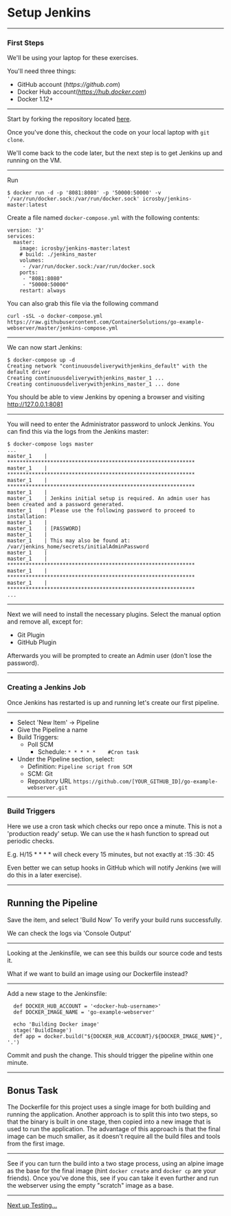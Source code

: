 # Setup Jenkins


---

### First Steps

We'll be using your laptop for these exercises.

You'll need three things:

* GitHub account (_https://github.com_) 
* Docker Hub account(_https://hub.docker.com_)
* Docker 1.12+

---

Start by forking the repository located <a href="https://github.com/ContainerSolutions/go-example-webserver" target="_blank">here</a>.

Once you've done this, checkout the code on your
local laptop with `git clone`. 

We'll come back to the code later, but the next step is to get Jenkins up and
running on the VM. 

---
 
Run

```
$ docker run -d -p '8081:8080' -p '50000:50000' -v '/var/run/docker.sock:/var/run/docker.sock' icrosby/jenkins-master:latest
```
 
Create a file named `docker-compose.yml` with the
following contents:

```
version: '3'  
services:  
  master:
    image: icrosby/jenkins-master:latest
    # build: ./jenkins_master
    volumes:
     - /var/run/docker.sock:/var/run/docker.sock
    ports:
     - "8081:8080"
     - "50000:50000"
    restart: always

```

You can also grab this file via the following command

```
curl -sSL -o docker-compose.yml https://raw.githubusercontent.com/ContainerSolutions/go-example-webserver/master/jenkins-compose.yml
```


---


We can now start Jenkins:

```
$ docker-compose up -d
Creating network "continuousdeliverywithjenkins_default" with the default driver
Creating continuousdeliverywithjenkins_master_1 ...
Creating continuousdeliverywithjenkins_master_1 ... done
```

You should be able to view Jenkins by opening a browser and visiting
http://127.0.0.1:8081

---

You will need to enter the Administrator password to unlock Jenkins. You can find this via the logs from the Jenkins master:

```
$ docker-compose logs master
...
master_1    | *************************************************************
master_1    | *************************************************************
master_1    | *************************************************************
master_1    |
master_1    | Jenkins initial setup is required. An admin user has been created and a password generated.
master_1    | Please use the following password to proceed to installation:
master_1    |
master_1    | [PASSWORD]
master_1    |
master_1    | This may also be found at: /var/jenkins_home/secrets/initialAdminPassword
master_1    |
master_1    | *************************************************************
master_1    | *************************************************************
master_1    | *************************************************************
...
```

---

Next we will need to install the necessary plugins. Select the manual option and remove all, except for:
  - Git Plugin
  - GitHub Plugin

Afterwards you will be prompted to create an Admin user (don't lose the password).

---

### Creating a Jenkins Job

Once Jenkins has restarted is up and running let's create our first pipeline.


---

- Select 'New Item' -> Pipeline
- Give the Pipeline a name
- Build Triggers:
  - Poll SCM
    - Schedule: `* * * * *    #Cron task`
- Under the Pipeline section, select:
  - Definition: `Pipeline script from SCM`
  - SCM: Git
  - Repository URL `https://github.com/[YOUR_GITHUB_ID]/go-example-webserver.git` 

---

### Build Triggers

Here we use a cron task which checks our repo once a minute. This is not a 'production ready' setup.
We can use the `H` hash function to spread out periodic checks. 

E.g. H/15 * * * * will check every 15 minutes, but not exactly at :15 :30: 45 

Even better we can setup hooks in GitHub which will notify Jenkins (we will do this in a later exercise).

---

## Running the Pipeline

Save the item, and select 'Build Now' To verify your build runs successfully.

We can check the logs via 'Console Output'


---

Looking at the Jenkinsfile, we can see this builds our source code and tests it.

What if we want to build an image using our Dockerfile instead?

---

Add a new stage to the Jenkinsfile:

```
  def DOCKER_HUB_ACCOUNT = '<docker-hub-username>'
  def DOCKER_IMAGE_NAME = 'go-example-webserver'

  echo 'Building Docker image'
  stage('BuildImage') 
  def app = docker.build("${DOCKER_HUB_ACCOUNT}/${DOCKER_IMAGE_NAME}", '.')
```

Commit and push the change. This should trigger the pipeline within one minute.

---

## Bonus Task

The Dockerfile for this project uses a single image for both building and running the application.
Another approach is to split this into two steps, so that the binary is built in
one stage, then copied into a new image that is used to run the application. The
advantage of this approach is that the final image can be much smaller, as it
doesn't require all the build files and tools from the first image. 

---

See if you can turn the build into a two stage process, using an alpine image as
the base for the final image (hint `docker create` and `docker cp` are your
friends). Once you've done this, see if you can take it even further and run the
webserver using the empty "scratch" image as a base.

---

[Next up Testing...](./02_testing.md)
